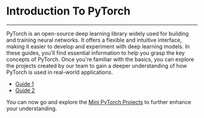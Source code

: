 # Introduction To PyTorch
--------------------------
PyTorch is an open-source deep learning library widely used for building and training neural networks. It offers a flexible and intuitive interface, making it easier to develop and experiment with deep learning models. In these guides, you'll find essential information to help you grasp the key concepts of PyTorch. Once you're familiar with the basics, you can explore the projects created by our team to gain a deeper understanding of how PyTorch is used in real-world applications.
- [Guide 1](https://github.com/fatnaoui/SimLLM/blob/main/IntroToPyTorch/Introduction_To_PyTorch_Part_1.pdf)
- [Guide 2](https://github.com/fatnaoui/SimLLM/blob/main/IntroToPyTorch/Introduction_To_PyTorch_Part_2.pdf)

You can now go and explore the [Mini PyTorch Projects](https://github.com/fatnaoui/SimLLM/tree/main/IntroToPyTorch/MiniProject) to further enhance your understanding.
